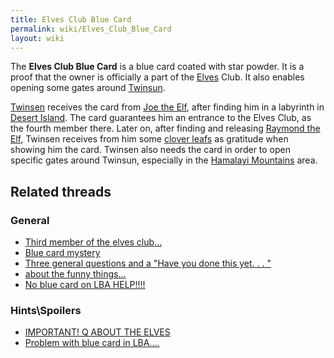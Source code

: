 ```yaml
---
title: Elves Club Blue Card
permalink: wiki/Elves_Club_Blue_Card
layout: wiki
---
```


The **Elves Club Blue Card** is a blue card coated with star powder. It
is a proof that the owner is officially a part of the
[Elves](Elf "wikilink") Club. It also enables opening some gates around
[Twinsun](Twinsun "wikilink").

[Twinsen](Twinsen "wikilink") receives the card from [Joe the
Elf](Joe_the_Elf "wikilink"), after finding him in a labyrinth in
[Desert Island](Desert_Island "wikilink"). The card guarantees him an
entrance to the Elves Club, as the fourth member there. Later on, after
finding and releasing [Raymond the Elf](Raymond_the_Elf "wikilink"),
Twinsen receives from him some [clover leafs](clover_leaf "wikilink") as
gratitude when showing him the card. Twinsen also needs the card in
order to open specific gates around Twinsun, especially in the [Hamalayi
Mountains](Hamalayi_Mountains "wikilink") area.

## Related threads

### General

- [Third member of the elves
  club...](https://forum.magicball.net/showthread.php?t=10848)
- [Blue card mystery](https://forum.magicball.net/showthread.php?t=5900)
- [Three general questions and a "Have you done this yet. . .
  "](https://forum.magicball.net/showthread.php?t=2821)
- [about the funny
  things...](https://forum.magicball.net/showthread.php?t=445)
- [No blue card on LBA
  HELP!!!!](https://forum.magicball.net/showthread.php?t=11515)

### Hints\Spoilers

- [IMPORTANT! Q ABOUT THE
  ELVES](https://forum.magicball.net/showthread.php?t=443)
- [Problem with blue card in
  LBA....](https://forum.magicball.net/showthread.php?t=4946)
